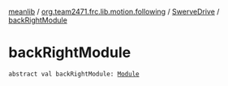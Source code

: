 [meanlib](../../index.md) / [org.team2471.frc.lib.motion.following](../index.md) / [SwerveDrive](index.md) / [backRightModule](./back-right-module.md)

# backRightModule

`abstract val backRightModule: `[`Module`](-module/index.md)